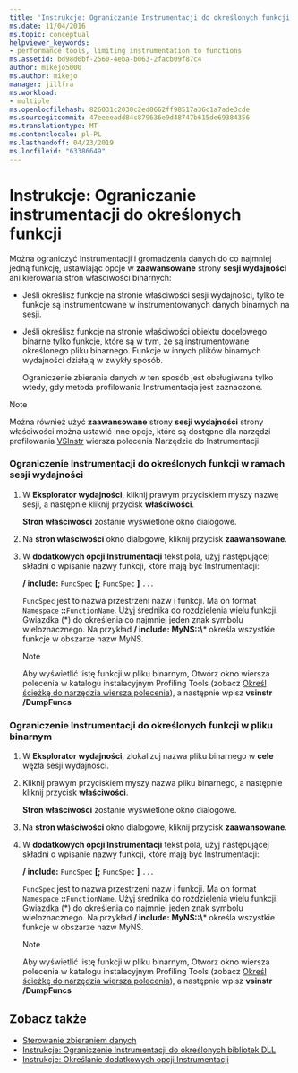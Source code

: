 ```yaml
---
title: 'Instrukcje: Ograniczanie Instrumentacji do określonych funkcji | Dokumentacja firmy Microsoft'
ms.date: 11/04/2016
ms.topic: conceptual
helpviewer_keywords:
- performance tools, limiting instrumentation to functions
ms.assetid: bd98d6bf-2560-4eba-b063-2facb09f87c4
author: mikejo5000
ms.author: mikejo
manager: jillfra
ms.workload:
- multiple
ms.openlocfilehash: 826031c2030c2ed8662ff98517a36c1a7ade3cde
ms.sourcegitcommit: 47eeeeadd84c879636e9d48747b615de69384356
ms.translationtype: MT
ms.contentlocale: pl-PL
ms.lasthandoff: 04/23/2019
ms.locfileid: "63386649"
---
```

# <a name="how-to-limit-instrumentation-to-specific-functions"></a>Instrukcje: Ograniczanie instrumentacji do określonych funkcji
Można ograniczyć Instrumentacji i gromadzenia danych do co najmniej jedną funkcję, ustawiając opcje w **zaawansowane** strony **sesji wydajności** ani kierowania stron właściwości binarnych:

- Jeśli określisz funkcje na stronie właściwości sesji wydajności, tylko te funkcje są instrumentowane w instrumentowanych danych binarnych na sesji.

- Jeśli określisz funkcje na stronie właściwości obiektu docelowego binarne tylko funkcje, które są w tym, że są instrumentowane określonego pliku binarnego. Funkcje w innych plików binarnych wydajności działają w zwykły sposób.

  Ograniczenie zbierania danych w ten sposób jest obsługiwana tylko wtedy, gdy metoda profilowania Instrumentacja jest zaznaczone.

> [!NOTE]
> Można również użyć **zaawansowane** strony **sesji wydajności** strony właściwości można ustawić inne opcje, które są dostępne dla narzędzi profilowania [VSInstr](../profiling/vsinstr.md) wiersza polecenia Narzędzie do Instrumentacji.

### <a name="to-limit-instrumentation-to-specific-functions-in-a-performance-session"></a>Ograniczenie Instrumentacji do określonych funkcji w ramach sesji wydajności

1. W **Eksplorator wydajności**, kliknij prawym przyciskiem myszy nazwę sesji, a następnie kliknij przycisk **właściwości**.

    **Stron właściwości** zostanie wyświetlone okno dialogowe.

2. Na **stron właściwości** okno dialogowe, kliknij przycisk **zaawansowane**.

3. W **dodatkowych opcji Instrumentacji** tekst pola, użyj następującej składni o wpisanie nazwy funkcji, które mają być Instrumentacji:

    **/ include:** `FuncSpec` **[;** `FuncSpec` **]** `...`

    `FuncSpec` jest to nazwa przestrzeni nazw i funkcji. Ma on format `Namespace` **::**`FunctionName`. Użyj średnika do rozdzielenia wielu funkcji. Gwiazdka (\*) do określenia co najmniej jeden znak symbolu wieloznacznego. Na przykład **/ include: MyNS::\\*** określa wszystkie funkcje w obszarze nazw MyNS.

   > [!NOTE]
   > Aby wyświetlić listę funkcji w pliku binarnym, Otwórz okno wiersza polecenia w katalogu instalacyjnym Profiling Tools (zobacz [Określ ścieżkę do narzędzia wiersza polecenia](../profiling/specifying-the-path-to-profiling-tools-command-line-tools.md)), a następnie wpisz **vsinstr /DumpFuncs**

### <a name="to-limit-instrumentation-to-specific-functions-in-a-binary"></a>Ograniczenie Instrumentacji do określonych funkcji w pliku binarnym

1. W **Eksplorator wydajności**, zlokalizuj nazwa pliku binarnego w **cele** węzła sesji wydajności.

2. Kliknij prawym przyciskiem myszy nazwa pliku binarnego, a następnie kliknij przycisk **właściwości**.

    **Stron właściwości** zostanie wyświetlone okno dialogowe.

3. Na **stron właściwości** okno dialogowe, kliknij przycisk **zaawansowane**.

4. W **dodatkowych opcji Instrumentacji** tekst pola, użyj następującej składni o wpisanie nazwy funkcji, które mają być Instrumentacji:

    **/ include:** `FuncSpec` **[;** `FuncSpec` **]** `...`

    `FuncSpec` jest to nazwa przestrzeni nazw i funkcji. Ma on format `Namespace` **::**`FunctionName`. Użyj średnika do rozdzielenia wielu funkcji. Gwiazdka (\*) do określenia co najmniej jeden znak symbolu wieloznacznego. Na przykład **/ include: MyNS::\\*** określa wszystkie funkcje w obszarze nazw MyNS.

   > [!NOTE]
   > Aby wyświetlić listę funkcji w pliku binarnym, Otwórz okno wiersza polecenia w katalogu instalacyjnym Profiling Tools (zobacz [Określ ścieżkę do narzędzia wiersza polecenia](../profiling/specifying-the-path-to-profiling-tools-command-line-tools.md)), a następnie wpisz **vsinstr /DumpFuncs**

## <a name="see-also"></a>Zobacz także
- [Sterowanie zbieraniem danych](../profiling/controlling-data-collection.md)
- [Instrukcje: Ograniczenie Instrumentacji do określonych bibliotek DLL](../profiling/how-to-limit-instrumentation-to-specific-dlls.md)
- [Instrukcje: Określanie dodatkowych opcji Instrumentacji](../profiling/how-to-specify-additional-instrumentation-options.md)